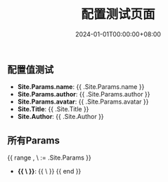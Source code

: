 ﻿---
title: '配置测试页面'
date: 2024-01-01T00:00:00+08:00
draft: false
---

## 配置值测试

- **Site.Params.name**: {{ .Site.Params.name }}
- **Site.Params.author**: {{ .Site.Params.author }}  
- **Site.Params.avatar**: {{ .Site.Params.avatar }}
- **Site.Title**: {{ .Site.Title }}
- **Site.Author**: {{ .Site.Author }}

## 所有Params
{{ range \, \ := .Site.Params }}
- **{{ \ }}**: {{ \ }}
{{ end }}
